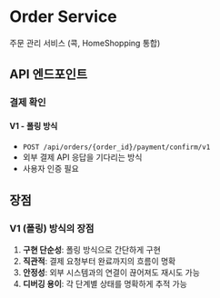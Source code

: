 # Order Service

주문 관리 서비스 (콕, HomeShopping 통합)

## API 엔드포인트

### 결제 확인

#### V1 - 폴링 방식
- `POST /api/orders/{order_id}/payment/confirm/v1`
- 외부 결제 API 응답을 기다리는 방식
- 사용자 인증 필요





## 장점

### V1 (폴링) 방식의 장점

1. **구현 단순성**: 폴링 방식으로 간단하게 구현
2. **직관적**: 결제 요청부터 완료까지의 흐름이 명확
3. **안정성**: 외부 시스템과의 연결이 끊어져도 재시도 가능
4. **디버깅 용이**: 각 단계별 상태를 명확하게 추적 가능




